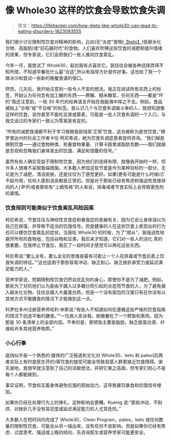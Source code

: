 # 像 Whole30 这样的饮食会导致饮食失调

> 原文：<https://lifehacker.com/how-diets-like-whole30-can-lead-to-eating-disorders-1823093555>

我们很少讨论限制性饮食对精神的影响，比如(无“炎症”食物)[【keto】](https://vitals.lifehacker.com/what-you-should-know-before-trying-a-ketogenic-diet-1820361430)(低碳水化合物、高脂肪)或“旧石器时代”的食物。人们喜欢吹捧这些饮食的减肥和提升情绪的效果，但专家说，它们会把我们一些人推向饮食紊乱。



今年一月，我尝试了 Whole30，起初我有点喜欢它。我往往会被各种选择弄得不知所措，不知道早餐吃什么最“合适”,所以有指导方针是件好事。这也给了我一个做冰沙和尝试一些新的晚餐食谱的借口。

然而，几天后，我开始注意到一些令人不安的想法。我正在阅读所有东西上的标签，开始认为任何含有加工糖的东西——蔗糖、糙米糖浆，任何东西——都是“坏的”我还注意到，一些 30 年代的经典语言开始在我脑海中挥之不去。例如，食品被贴上“合格”或“不合格”的标签。我认识几个与饮食失调做斗争的人，我想知道像这样的饮食，说你甚至不能吃豆类或藜麦，可能是一些人饮食失调的一个入口。与我交谈过的专家们一致认为答案是肯定的。

“所有的减肥食谱都不利于学习根据食欲线索‘正常’饮食，这也被称为直觉饮食，”佛罗里达州的社会工作者卡伦·柯尼希说，她为饮食失调症患者提供咨询。“我们越是限制饮食——通过食物种类、称量食物重量、计算卡路里或脂肪克数——我们就越是忽视和忽略我们身体发出的饥饿、满足和饱腹的信号。”

虽然有些人确实受益于限制性饮食，因为他们的选择有限，就像我开始时一样，但许多人很难不采取极端措施。大多数人参加这些节食是作为某种目标的一部分，无论是为了减肥，清洁皮肤，还是仅仅为了感觉更好。如果(更有可能是什么时候)它不起作用，任何人感到沮丧都是正常的。但是对于那些已经有焦虑和强迫性思维倾向的人(*举手*)或者那些有“上瘾性格”的人来说，排毒或者节食实际上会导致更危险的事情。

### 饮食规则可能类似于饮食紊乱风险因素

柯尼希说，节食往往与神经性贪食症和暴食症的发展有关，因为它会让身体误以为自己在挨饿，并导致不适当的饥饿信号。但是健康的人在这些饮食上表现出的行为也可以模仿饮食紊乱的症状。当我吃 Whole30 的时候，为了“顺从”，我强迫性地避开所有的食物组，包括谷物和豆类，我后来才知道，它们对一些人的消化 真的很重要。在我停止节食后，我花了一段时间才感觉可以再吃这些东西。

柯尼希说:“要么全有，要么全无的思维是最有可能让一个人在排毒或节食后患上饮食失调的特征。”“这也适用于那些容易冲动、缺乏耐心、缺乏挫折承受力或延迟满足能力的人。”

营养学家说，短期限制性饮食仍然会扰乱你的身心，即使你不是为了减肥。例如，那些为了对抗他们认为是由于摄入过多糖分而引起的炎症而节食的人，为了避免摄入碳水化合物，往往会摄入大量蛋白质。但是一个没有面包的汉堡只有在你没有以其他方式平衡膳食的情况下才能做到这一点。

科罗拉多州注册营养师哈利·休斯说:“有些人不知道如何在遵循这些严格的饮食指南的情况下创造平衡的膳食。”“一位病人告诉我，她晚餐吃了一个鳄梨和熏肉，因为那是 30 条清单上的全部内容。不幸的是，那顿饭主要是脂肪，缺乏瘦蛋白源、纤维和许多其他营养物质。”

### 小心行事

底线似乎是一个熟悉的:媒体的广泛报道和文化对 Whole30、keto 和 paleo(后两者实际上有时是医生开的)等饮食的接受可能会导致易感人群更接近饮食障碍。谢天谢地，我很早就注意到了自己的消极想法，并把它束之高阁，但专家们担心不是每个人都能做到。

事实证明，节食标志着身体避免饥饿的原始动力，这导致暴饮暴食和饥饿信号增加。

如果你已经在处理行为上的挣扎，这种影响会更糟。Koenig 说:“那些冲动、不耐烦、对挫折几乎没有容忍度或延迟满足能力的人尤其危险。”

大多数人在短时间内完成了 Whole30，Clean Program，paleo，keto 或任何数量的限制性饮食，可能会从另一端出来，没有任何不良影响。但是如果你已经有焦虑、过度思考、强迫或上瘾的倾向，先咨询医生或营养学家可能更安全。